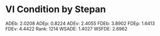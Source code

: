 # VI Condition by Stepan

ADEb: 2.0208
ADEp: 0.8224
ADEv: 2.4055
FDEb: 3.8902
FDEp: 1.6413
FDEv: 4.4422
Rank: 1214
WSADE: 1.4027
WSFDE: 2.6962